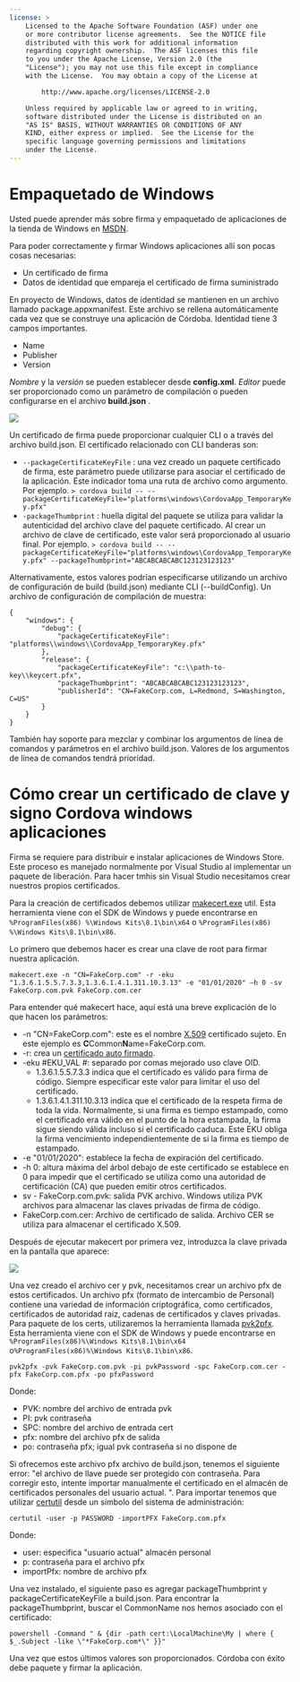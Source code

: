 ```yaml
---
license: >
    Licensed to the Apache Software Foundation (ASF) under one
    or more contributor license agreements.  See the NOTICE file
    distributed with this work for additional information
    regarding copyright ownership.  The ASF licenses this file
    to you under the Apache License, Version 2.0 (the
    "License"); you may not use this file except in compliance
    with the License.  You may obtain a copy of the License at

        http://www.apache.org/licenses/LICENSE-2.0

    Unless required by applicable law or agreed to in writing,
    software distributed under the License is distributed on an
    "AS IS" BASIS, WITHOUT WARRANTIES OR CONDITIONS OF ANY
    KIND, either express or implied.  See the License for the
    specific language governing permissions and limitations
    under the License.
---
```


# Empaquetado de Windows

Usted puede aprender más sobre firma y empaquetado de aplicaciones de la tienda de Windows en [MSDN](https://msdn.microsoft.com/en-us/library/hh446593(v=vs.85).aspx).

Para poder correctamente y firmar Windows aplicaciones allí son pocas cosas necesarias:

  * Un certificado de firma
  * Datos de identidad que empareja el certificado de firma suministrado

En proyecto de Windows, datos de identidad se mantienen en un archivo llamado package.appxmanifest. Este archivo se rellena automáticamente cada vez que se construye una aplicación de Córdoba. Identidad tiene 3 campos importantes.

  * Name
  * Publisher
  * Version

*Nombre* y la *versión* se pueden establecer desde **config.xml**. *Editor* puede ser proporcionado como un parámetro de compilación o pueden configurarse en el archivo **build.json** .

![](img/guide/platforms/win8/packaging.png)

Un certificado de firma puede proporcionar cualquier CLI o a través del archivo build.json. El certificado relacionado con CLI banderas son:

  * `--packageCertificateKeyFile` : una vez creado un paquete certificado de firma, este parámetro puede utilizarse para asociar el certificado de la aplicación. Este indicador toma una ruta de archivo como argumento. Por ejemplo. `> cordova build -- --packageCertificateKeyFile="platforms\windows\CordovaApp_TemporaryKey.pfx"`
  * `-packageThumbprint` : huella digital del paquete se utiliza para validar la autenticidad del archivo clave del paquete certificado. Al crear un archivo de clave de certificado, este valor será proporcionado al usuario final. Por ejemplo. `> cordova build -- --packageCertificateKeyFile="platforms\windows\CordovaApp_TemporaryKey.pfx" --packageThumbprint="ABCABCABCABC123123123123"`

Alternativamente, estos valores podrían especificarse utilizando un archivo de configuración de build (build.json) mediante CLI (--buildConfig). Un archivo de configuración de compilación de muestra:

    {
        "windows": {
            "debug": {
                "packageCertificateKeyFile": "platforms\\windows\\CordovaApp_TemporaryKey.pfx"
            },
            "release": {
                "packageCertificateKeyFile": "c:\\path-to-key\\keycert.pfx",
                "packageThumbprint": "ABCABCABCABC123123123123",
                "publisherId": "CN=FakeCorp.com, L=Redmond, S=Washington, C=US"
            }
        }
    }
    

También hay soporte para mezclar y combinar los argumentos de línea de comandos y parámetros en el archivo build.json. Valores de los argumentos de línea de comandos tendrá prioridad.

# Cómo crear un certificado de clave y signo Cordova windows aplicaciones

Firma se requiere para distribuir e instalar aplicaciones de Windows Store. Este proceso es manejado normalmente por Visual Studio al implementar un paquete de liberación. Para hacer tmhis sin Visual Studio necesitamos crear nuestros propios certificados.

Para la creación de certificados debemos utilizar [makecert.exe](https://msdn.microsoft.com/en-us/library/ff548309(v=vs.85).aspx) util. Esta herramienta viene con el SDK de Windows y puede encontrarse en `%ProgramFiles(x86) %\Windows Kits\8.1\bin\x64` o `%ProgramFiles(x86) %\Windows Kits\8.1\bin\x86`.

Lo primero que debemos hacer es crear una clave de root para firmar nuestra aplicación.

`makecert.exe -n "CN=FakeCorp.com" -r -eku "1.3.6.1.5.5.7.3.3,1.3.6.1.4.1.311.10.3.13" -e "01/01/2020" –h 0 -sv FakeCorp.com.pvk FakeCorp.com.cer`

Para entender qué makecert hace, aquí está una breve explicación de lo que hacen los parámetros:

  * -n "CN=FakeCorp.com": este es el nombre [X.509](http://en.wikipedia.org/wiki/X.509) certificado sujeto. En este ejemplo es **C**Common**N**ame=FakeCorp.com.
  * -r: crea un [certificado auto firmado](http://en.wikipedia.org/wiki/Self-signed_certificate).
  * -eku #EKU_VAL #: separado por comas mejorado uso clave OID. 
      * 1.3.6.1.5.5.7.3.3 indica que el certificado es válido para firma de código. Siempre especificar este valor para limitar el uso del certificado.
      * 1.3.6.1.4.1.311.10.3.13 indica que el certificado de la respeta firma de toda la vida. Normalmente, si una firma es tiempo estampado, como el certificado era válido en el punto de la hora estampada, la firma sigue siendo válida incluso si el certificado caduca. Este EKU obliga la firma vencimiento independientemente de si la firma es tiempo de estampado.
  * -e "01/01/2020": establece la fecha de expiración del certificado. 
  * -h 0: altura máxima del árbol debajo de este certificado se establece en 0 para impedir que el certificado se utiliza como una autoridad de certificación (CA) que pueden emitir otros certificados.
  * sv - FakeCorp.com.pvk: salida PVK archivo. Windows utiliza PVK archivos para almacenar las claves privadas de firma de código.
  * FakeCorp.com.cer: Archivo de certificado de salida. Archivo CER se utiliza para almacenar el certificado X.509.

Después de ejecutar makecert por primera vez, introduzca la clave privada en la pantalla que aparece:

![](img/guide/platforms/win8/createprivatekeywindow.png)

Una vez creado el archivo cer y pvk, necesitamos crear un archivo pfx de estos certificados. Un archivo pfx (formato de intercambio de Personal) contiene una variedad de información criptográfica, como certificados, certificados de autoridad raíz, cadenas de certificados y claves privadas. Para paquete de los certs, utilizaremos la herramienta llamada [pvk2pfx](https://msdn.microsoft.com/en-us/library/ff550672(v=vs.85).aspx). Esta herramienta viene con el SDK de Windows y puede encontrarse en `%ProgramFiles(x86)%\Windows Kits\8.1\bin\x64` o`%ProgramFiles(x86)%\Windows Kits\8.1\bin\x86`.

`pvk2pfx -pvk FakeCorp.com.pvk -pi pvkPassword -spc FakeCorp.com.cer -pfx FakeCorp.com.pfx -po pfxPassword`

Donde:

  * PVK: nombre del archivo de entrada pvk
  * PI: pvk contraseña
  * SPC: nombre del archivo de entrada cert
  * pfx: nombre del archivo pfx de salida
  * po: contraseña pfx; igual pvk contraseña si no dispone de

Si ofrecemos este archivo pfx archivo de build.json, tenemos el siguiente error: "el archivo de llave puede ser protegido con contraseña. Para corregir esto, intente importar manualmente el certificado en el almacén de certificados personales del usuario actual. ". Para importar tenemos que utilizar [certutil](https://technet.microsoft.com/en-us/library/ee624045(v=ws.10).aspx) desde un símbolo del sistema de administración:

`certutil -user -p PASSWORD -importPFX FakeCorp.com.pfx`

Donde:

  * user: especifica "usuario actual" almacén personal
  * p: contraseña para el archivo pfx
  * importPfx: nombre de archivo pfx

Una vez instalado, el siguiente paso es agregar packageThumbprint y packageCertificateKeyFile a build.json. Para encontrar la packageThumbprint, buscar el CommonName nos hemos asociado con el certificado:

`powershell -Command " & {dir -path cert:\LocalMachine\My | where { $_.Subject -like \"*FakeCorp.com*\" }}"`

Una vez que estos últimos valores son proporcionados. Córdoba con éxito debe paquete y firmar la aplicación.